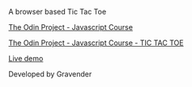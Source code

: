 A browser based Tic Tac Toe


[The Odin Project - Javascript Course](https://www.theodinproject.com/courses/javascript)

[The Odin Project - Javascript Course - TIC TAC TOE](https://www.theodinproject.com/courses/javascript/lessons/tic-tac-toe-javascript)

[Live demo](https://gravender.github.io/TicTacToe/)

Developed by Gravender
